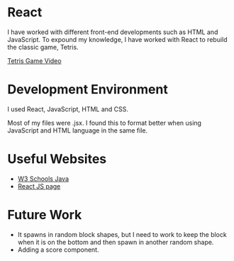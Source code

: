 # React

I have worked with different front-end developments such as HTML and JavaScript. To expound my knowledge, I have worked with React to rebuild the classic game, Tetris.

[Tetris Game Video](https://youtu.be/lpiCSgIKh2k)

# Development Environment

I used React, JavaScript, HTML and CSS.

Most of my files were .jsx.  I found this to format better when using JavaScript and HTML language in the same file.

# Useful Websites

* [W3 Schools Java](https://www.w3schools.com/java/)
* [React JS page](https://reactjs.org/)

# Future Work

* It spawns in random block shapes, but I need to work to keep the block when it is on the bottom and then spawn in another random shape.
* Adding a score component.
